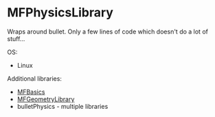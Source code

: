 # MFPhysicsLibrary
Wraps around bullet. Only a few lines of code which doesn't do a lot of stuff...

OS:
  * Linux

Additional libraries:<br>
  * [MFBasics](https://github.com/etkmichi/MFBasics)
  * [MFGeometryLibrary](https://github.com/etkmichi/MFGeometryLibrary)
  * bulletPhysics - multiple libraries
